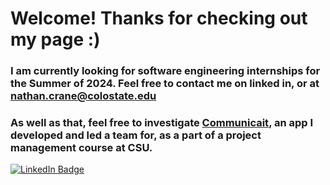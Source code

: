 # Welcome! Thanks for checking out my page :)
### I am currently looking for software engineering internships for the Summer of 2024. Feel free to contact me on linked in, or at nathan.crane@colostate.edu
### As well as that, feel free to investigate [Communicait](https://github.com/ncrane3d/CommuniCait-App), an app I developed and led a team for, as a part of a project management course at CSU.

<div id="badges">
  <a href="https://www.linkedin.com/in/nathan-crane-623245290/">
    <img src="https://img.shields.io/badge/LinkedIn-blue?style=for-the-badge&logo=linkedin&logoColor=white" alt="LinkedIn Badge"/>
  </a>
</div>



